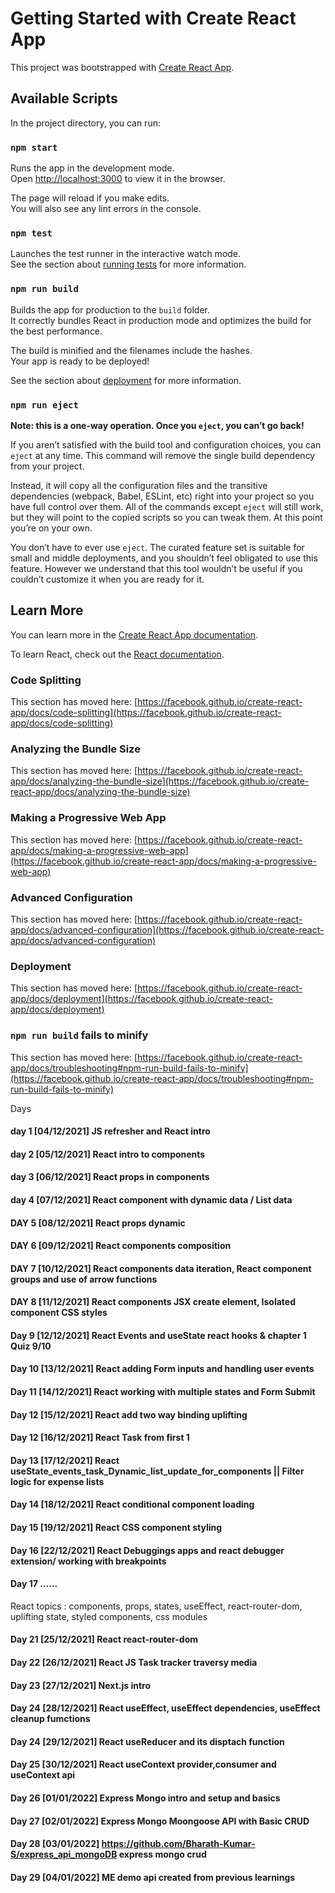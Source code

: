 # Getting Started with Create React App

This project was bootstrapped with [Create React App](https://github.com/facebook/create-react-app).

## Available Scripts 

In the project directory, you can run:

### `npm start`

Runs the app in the development mode.\
Open [http://localhost:3000](http://localhost:3000) to view it in the browser.

The page will reload if you make edits.\
You will also see any lint errors in the console.

### `npm test`

Launches the test runner in the interactive watch mode.\
See the section about [running tests](https://facebook.github.io/create-react-app/docs/running-tests) for more information.

### `npm run build`

Builds the app for production to the `build` folder.\
It correctly bundles React in production mode and optimizes the build for the best performance.

The build is minified and the filenames include the hashes.\
Your app is ready to be deployed!

See the section about [deployment](https://facebook.github.io/create-react-app/docs/deployment) for more information.

### `npm run eject`

**Note: this is a one-way operation. Once you `eject`, you can’t go back!**

If you aren’t satisfied with the build tool and configuration choices, you can `eject` at any time. This command will remove the single build dependency from your project.

Instead, it will copy all the configuration files and the transitive dependencies (webpack, Babel, ESLint, etc) right into your project so you have full control over them. All of the commands except `eject` will still work, but they will point to the copied scripts so you can tweak them. At this point you’re on your own.

You don’t have to ever use `eject`. The curated feature set is suitable for small and middle deployments, and you shouldn’t feel obligated to use this feature. However we understand that this tool wouldn’t be useful if you couldn’t customize it when you are ready for it.

## Learn More

You can learn more in the [Create React App documentation](https://facebook.github.io/create-react-app/docs/getting-started).

To learn React, check out the [React documentation](https://reactjs.org/).

### Code Splitting

This section has moved here: [https://facebook.github.io/create-react-app/docs/code-splitting](https://facebook.github.io/create-react-app/docs/code-splitting)

### Analyzing the Bundle Size

This section has moved here: [https://facebook.github.io/create-react-app/docs/analyzing-the-bundle-size](https://facebook.github.io/create-react-app/docs/analyzing-the-bundle-size)

### Making a Progressive Web App

This section has moved here: [https://facebook.github.io/create-react-app/docs/making-a-progressive-web-app](https://facebook.github.io/create-react-app/docs/making-a-progressive-web-app)

### Advanced Configuration

This section has moved here: [https://facebook.github.io/create-react-app/docs/advanced-configuration](https://facebook.github.io/create-react-app/docs/advanced-configuration)

### Deployment

This section has moved here: [https://facebook.github.io/create-react-app/docs/deployment](https://facebook.github.io/create-react-app/docs/deployment)

### `npm run build` fails to minify

This section has moved here: [https://facebook.github.io/create-react-app/docs/troubleshooting#npm-run-build-fails-to-minify](https://facebook.github.io/create-react-app/docs/troubleshooting#npm-run-build-fails-to-minify)


Days
#### day 1 [04/12/2021] JS refresher and React intro
#### day 2 [05/12/2021] React intro to components
#### day 3 [06/12/2021] React props in components
#### day 4 [07/12/2021] React component with dynamic data / List data
#### DAY 5 [08/12/2021] React props dynamic
#### DAY 6 [09/12/2021] React components composition
#### DAY 7 [10/12/2021] React components data iteration, React component groups and use of arrow functions
#### DAY 8 [11/12/2021] React components JSX create element, Isolated component CSS styles
#### Day 9 [12/12/2021] React Events and useState react hooks & chapter 1 Quiz 9/10 
#### Day 10 [13/12/2021] React adding Form inputs and handling user events
#### Day 11 [14/12/2021] React working with multiple states and Form Submit
#### Day 12 [15/12/2021] React add two way binding uplifting
#### Day 12 [16/12/2021] React Task from first 1
#### Day 13 [17/12/2021] React useState_events_task_Dynamic_list_update_for_components || Filter logic for expense lists
#### Day 14 [18/12/2021] React conditional component loading
#### Day 15 [19/12/2021] React CSS component styling 
#### Day 16 [22/12/2021] React Debuggings apps and react debugger extension/ working with breakpoints
#### Day 17 ......


React topics : components, props, states, useEffect, react-router-dom, uplifting state, styled components, css modules
#### Day 21 [25/12/2021] React  react-router-dom
#### Day 22 [26/12/2021] React JS Task tracker traversy media
#### Day 23 [27/12/2021] Next.js intro
#### Day 24 [28/12/2021] React useEffect, useEffect dependencies, useEffect cleanup fumctions
#### Day 24 [29/12/2021] React useReducer and its disptach function 
#### Day 25 [30/12/2021] React useContext provider,consumer and useContext api


#### Day 26 [01/01/2022] Express Mongo intro and setup and basics 
#### Day 27 [02/01/2022] Express Mongo Moongoose API with Basic CRUD
#### Day 28 [03/01/2022] https://github.com/Bharath-Kumar-S/express_api_mongoDB express mongo crud
#### Day 29 [04/01/2022] ME demo api created from previous learnings
